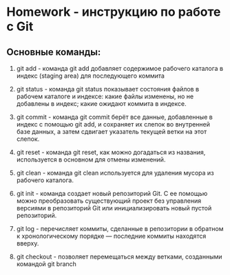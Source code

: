 # Homework - инструкцию по работе с Git #

## Основные команды: ##

1. git add - команда git add добавляет содержимое рабочего каталога в индекс (staging area) для последующего коммита

2. git status - команда git status показывает состояния файлов в рабочем каталоге и индексе: какие файлы изменены, но не добавлены в индекс; какие ожидают коммита в индексе.

3. git commit - команда git commit берёт все данные, добавленные в индекс с помощью git add, и сохраняет их слепок во внутренней базе данных, а затем сдвигает указатель текущей ветки на этот слепок.

4. git reset - команда git reset, как можно догадаться из названия, используется в основном для отмены изменений.

5. git clean - команда git clean используется для удаления мусора из рабочего каталога.

6. git init - команда создает новый репозиторий Git. С ее помощью можно преобразовать существующий проект без управления версиями в репозиторий Git или инициализировать новый пустой репозиторий.

7. git log - перечисляет коммиты, сделанные в репозитории в обратном к хронологическому порядке — последние коммиты находятся вверху.

8. git checkout -  позволяет перемещаться между ветками, созданными командой git branch